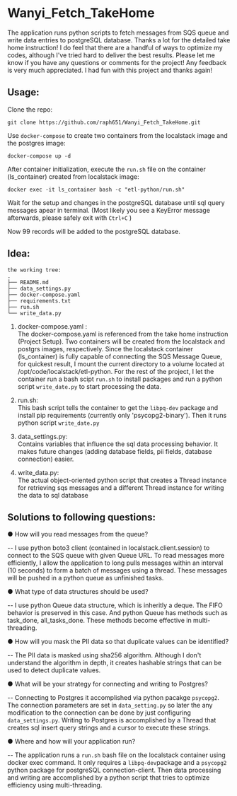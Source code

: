 # Wanyi_Fetch_TakeHome

The application runs python scripts to fetch messages from SQS queue and write data entries to postgreSQL database. Thanks a lot for the detailed take home instruction! I do feel that there are a handful of ways to optimize my codes, although I've tried hard to deliver the best results. Please let me know if you have any questions or comments for the project! Any feedback is very much appreciated. I had fun with this project and thanks again!

## Usage:
  Clone the repo:
  
    git clone https://github.com/raph651/Wanyi_Fetch_TakeHome.git
    
  Use ```docker-compose``` to create two containers from the localstack image and the postgres image:

    docker-compose up -d
  
  After container initialization, execute the ```run.sh``` file on the container (ls_container) created from localstack image:
  
    docker exec -it ls_container bash -c "etl-python/run.sh"

  Wait for the setup and changes in the postgreSQL database until sql query messages apear in terminal. (Most likely you see a KeyError message afterwards, please safely exit with ```Ctrl+C``` )

  Now 99 records will be added to the postgreSQL database.

## Idea:
    the working tree:
    .
    ├── README.md
    ├── data_settings.py
    ├── docker-compose.yaml
    ├── requirements.txt
    ├── run.sh
    └── write_data.py

1. docker-compose.yaml :<br/>
        The docker-compose.yaml is referenced from the take home instruction (Project Setup). Two containers will be created from the localstack and postgrs images, respectively. Since the localstack container (ls_container) is fully capable of connecting the SQS Message Queue, for quickest result, I mount the current directory to a volume located at /opt/code/localstack/etl-python. For the rest of the project, I let the container run a bash scipt `run.sh` to install packages and run a python script `write_date.py` to start processing the data.
    
2. run.sh:<br/>
        This bash script tells the container to get the `libpq-dev` package and install pip requirements (currently only 'psycopg2-binary'). Then it runs python script `write_date.py`
  
3. data_settings.py:<br/>
        Contains variables that influence the sql data processing behavior. It makes future changes (adding database fields, pii fields, database connection) easier.
4. write_data.py:<br/>
        The actual object-oriented python script that creates a Thread instance for retrieving sqs messages and a different Thread instance for writing the data to sql database
  </url>
  
## Solutions to following questions:
● How will you read messages from the queue?

 -- I use python boto3 client (contained in localstack.client.session) to connect to the SQS queue with given Queue URL. To read messages more efficiently, I allow the application to long pulls messages within an interval (10 seconds) to form a batch of messages using a thread. These messages will be pushed in a python queue as unfinished tasks.
 
● What type of data structures should be used?

-- I use python Queue data structure, which is inheritly a deque. The FIFO behavior is preserved in this case. And python Queue has methods such as task_done, all_tasks_done. These methods become effective in multi-threading.

● How will you mask the PII data so that duplicate values can be identified?

-- The PII data is masked using sha256 algorithm. Although I don't understand the algorithm in depth, it creates hashable strings that can be used to detect duplicate values.

● What will be your strategy for connecting and writing to Postgres?

-- Connecting to Postgres it accomplished via python pacakge `psycopg2`. The connection parameters are set in `data_setting.py` so later the any modification to the connection can be done by just configuring `data_settings.py`. Writing to Postgres is accomplished by a Thread that creates sql insert query strings and a cursor to execute these strings. 

● Where and how will your application run?

-- The application runs a `run.sh` bash file on the localstack container using docker exec command. It only requires a `libpq-dev`package and a `psycopg2` python package for postgreSQL connection-client. Then data processing and writing are accomplished by a python script that tries to optimize efficiency using multi-threading.


